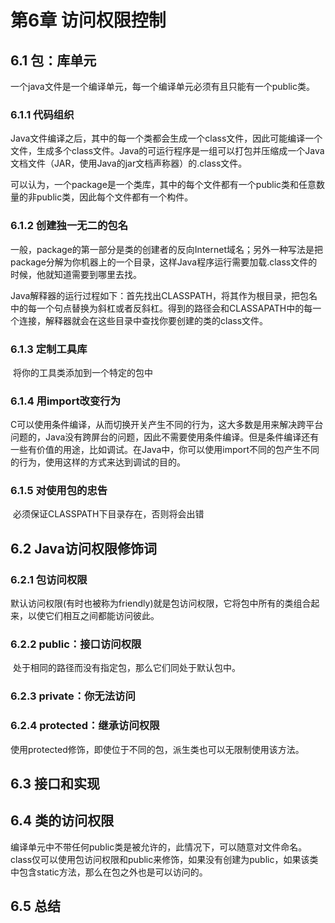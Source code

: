 # 第6章 访问权限控制

## 6.1 包：库单元

​	一个java文件是一个编译单元，每一个编译单元必须有且只能有一个public类。

### 6.1.1 代码组织

​	Java文件编译之后，其中的每一个类都会生成一个class文件，因此可能编译一个文件，生成多个class文件。Java的可运行程序是一组可以打包并压缩成一个Java文档文件（JAR，使用Java的jar文档声称器）的.class文件。

​	可以认为，一个package是一个类库，其中的每个文件都有一个public类和任意数量的非public类，因此每个文件都有一个构件。

### 6.1.2 创建独一无二的包名

​	一般，package的第一部分是类的创建者的反向Internet域名；另外一种写法是把package分解为你机器上的一个目录，这样Java程序运行需要加载.class文件的时候，他就知道需要到哪里去找。

​	Java解释器的运行过程如下：首先找出CLASSPATH，将其作为根目录，把包名中的每一个句点替换为斜杠或者反斜杠。得到的路径会和CLASSAPATH中的每一个连接，解释器就会在这些目录中查找你要创建的类的class文件。

### 6.1.3 定制工具库

​	将你的工具类添加到一个特定的包中

### 6.1.4 用import改变行为

​	C可以使用条件编译，从而切换开关产生不同的行为，这大多数是用来解决跨平台问题的，Java没有跨屏台的问题，因此不需要使用条件编译。但是条件编译还有一些有价值的用途，比如调试。在Java中，你可以使用import不同的包产生不同的行为，使用这样的方式来达到调试的目的。

### 6.1.5 对使用包的忠告

​	必须保证CLASSPATH下目录存在，否则将会出错

## 6.2 Java访问权限修饰词

### 6.2.1 包访问权限

​	默认访问权限(有时也被称为friendly)就是包访问权限，它将包中所有的类组合起来，以使它们相互之间都能访问彼此。

### 6.2.2 public：接口访问权限

​	处于相同的路径而没有指定包，那么它们同处于默认包中。

### 6.2.3 private：你无法访问

### 6.2.4 protected：继承访问权限

​	使用protected修饰，即使位于不同的包，派生类也可以无限制使用该方法。

## 6.3 接口和实现

## 6.4 类的访问权限

​	编译单元中不带任何public类是被允许的，此情况下，可以随意对文件命名。class仅可以使用包访问权限和public来修饰，如果没有创建为public，如果该类中包含static方法，那么在包之外也是可以访问的。

## 6.5 总结

